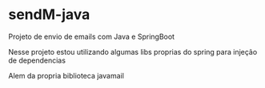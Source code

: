 # sendM-java
Projeto de envio de emails com Java e SpringBoot

Nesse projeto estou utilizando algumas libs proprias do spring para injeção de dependencias 

Alem da propria biblioteca javamail 


